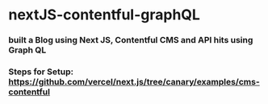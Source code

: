 # nextJS-contentful-graphQL

### built a Blog using Next JS, Contentful CMS and API hits using Graph QL

### Steps for Setup: https://github.com/vercel/next.js/tree/canary/examples/cms-contentful